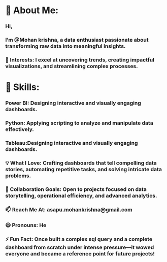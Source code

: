 # 👋 About Me: 
### Hi, 
### I’m @Mohan krishna, a data enthusiast passionate about transforming raw data into meaningful insights.
### 👀 Interests: I excel at uncovering trends, creating impactful visualizations, and streamlining complex processes.
# 🌱 Skills:
### Power BI: Designing interactive and visually engaging dashboards.
### Python: Applying scripting to analyze and manipulate data effectively.
### Tableau:Designing interactive and visually engaging dashboards.
### 💡 What I Love: Crafting dashboards that tell compelling data stories, automating repetitive tasks, and solving intricate data problems.
### 💞️ Collaboration Goals: Open to projects focused on data storytelling, operational efficiency, and advanced analytics.
### 📫 Reach Me At: asapu.mohankrishna@gmail.com
### 😄 Pronouns: He
### ⚡ Fun Fact: Once built a complex sql query and a complete dashboard from scratch under intense pressure—it wowed everyone and became a reference point for future projects!
